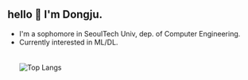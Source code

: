 ## hello :wave: I'm Dongju.
- I'm a sophomore in SeoulTech Univ, dep. of Computer Engineering.
- Currently interested in ML/DL.    
<br/><br/>
![Top Langs](https://github-readme-stats.vercel.app/api/top-langs/?username=anuraghazra&layout=compact&custom_title=languages%20distribution)

